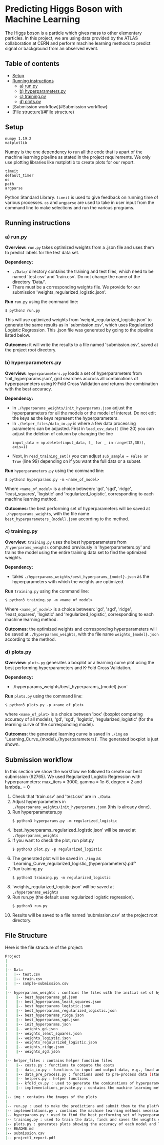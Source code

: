 # Predicting Higgs Boson with Machine Learning
The Higgs boson is a particle which gives mass to other elementary particles. In this project, we are using data provided by the ATLAS collaboration at CERN and perform machine learning methods to predict signal or background from an observed event.

## Table of contents

* [Setup](#Setup)
* [Running instructions](#Running_instructions)
    * [a) run.py](#run.py)
    * [b) hyperparameters.py](#hyperparameters.py)
    * [c) training.py](#training.py)
    * [d) plots.py](#plots.py)
* [Submission workflow](#Submission workflow)
* [File structure](#File structure)


## Setup

```
numpy 1.19.2
matplotlib
```

Numpy is the one dependency to run all the code that is apart of the machine learning pipeline as stated in the project requirements. We only use plotting libraries like matplotlib to create plots for our report. 
```
timeit
default_timer
os
path
argparse
```
Python Standard Library: `timeit` is used to give feedback on running time of various processes. `os` and `argparse` are used to take in user input from the command line to make selections and run the various programs. 


## Running instructions
### a) run.py
**Overview:** `run.py` takes optimized weights from a .json file and uses them to predict labels for the test data set. 

**Dependency:** 
* `./Data/` directory contains the training and test files, which need to be named 'test.csv' and 'train.csv'. Do not change the name of the directory 'Data/'. 
* There must be a corresponding weights file. We provide for our submission 'weights_regularized_logistic.json'.

**Run** `run.py` using the command line:
```
$ python3 run.py
```
This will use optimized weights from 'weight_regularized_logistic.json' to generate the same results as in 'submission.csv', which uses Regularized Logistic Regression. This .json file was generated by going to the pipeline listed below.

**Outcomes:** it will write the results to a file named 'submission.csv', saved at the project root directory.


### b) hyperparameters.py
**Overview:** `hyperparameters.py` loads a set of hyperparameters from 'init_hyperparams.json', grid searches accross all combinations of hyperparameters using K-Fold Cross Validation and returns the combination with the best accuracy.

**Dependency:** 
* In `./hyperparams_weights/init_hyperparams.json` adjust the hyperparameters for all the models or the model of interest. Do not edit the keys as the keys represent the hyperparameters. 
* In `./helper_files/data_io.py` is where a few data processing parameters can be adjusted. First in `load_csv_data()` (line 20) you can adjust the deletion of column by changing the line 
    ```
    input_data = np.delete(input_data, [_ for _ in range(12,30)], axis=1)
    ```
* Next, in `read_training_set()` you can adjust `sub_sample = False or True` (line 99) depending on if you want the full data or a subset.

**Run** `hyperparameters.py` using the command line:
```
$ python3 hyperparams.py -m <name_of_model>
```
Where `<name_of_model>` is a choice between: 'gd', 'sgd', 'ridge', 'least_squares', 'logistic' and 'regularized_logistic', corresponding to each machine learning method.

**Outcomes:** the best performing set of hyperparameters will be saved at `./hyperparams_weights`, with the file name `best_hyperparameters_{model}.json` according to the method. 


### c) training.py
**Overview:** `training.py` uses the best hyperparameters from `/hyperparams_weights` computed previously in 'hyperparameters.py' and trains the model using the entire training data set to find the optimized weights.

**Dependency:** 
* takes `./hyperparams_weights/best_hyperparams_{model}.json` as the hyperparameters with which the weights are optimized. 

**Run** `training.py` using the command line:
```
$ python3 training.py -m <name_of_model>
```
Where `<name_of_model>` is a choice between: 'gd', 'sgd', 'ridge', 'least_squares', 'logistic' and 'regularized_logistic', corresponding to each machine learning method.

**Outcomes:** the optimized weights and corresponding hyperparameters will be saved at `./hyperparams_weights`, with the file name `weights_{model}.json` according to the method. 


### d) plots.py
**Overview:** `plots.py` generates a boxplot or a learning curve plot using the best performing hyperparameters and K-Fold Cross Validation.

**Dependency:** 
* ./hyperparams_weights/best_hyperparams_{model}.json` 

**Run** `plots.py` using the command line:
```
$ python3 plots.py -p <name_of_plot>
```
where `<name_of_plot>` is a choice between 'box' (boxplot comparing accuracy of all models), 'gd', 'sgd', 'logistic', 'regularized_logistic' (for the learning curve of the corresponding model).

**Outcomes:** the generated learning curve is saved in `./img` as 'Learning_Curve_{model}_{hyperparameters}'. The generated boxplot is just shown.


## Submission workflow
In this section we show the workflow we followed to create our best submission (92765).
We used Regularized Logistic Regression with hyperparameters: max_iters = 3000, gamma = 1e-6, degree = 2 and lambda_ = 0
1. Check that 'train.csv' and 'test.csv' are in `./Data`.
2. Adjust hyperparameters in `./hyperparams_weights/init_hyperparams.json` (this is already done).
3. Run hyperparameters.py
    ```
    $ python3 hyperparams.py -m regularized_logistic
    ```
4. 'best_hyperparams_regularized_logistic.json' will be saved at `./hyperparams_weights`
5. If you want to check the plot, run plot.py 
    ```
    $ python3 plot.py -p regularized_logistic
    ```
6. The generated plot will be saved in `./img` as 'Learning_Curve_regularized_logistic_{hyperparameters}.pdf'
7. Run training.py
    ```
    $ python3 training.py -m regularized_logistic
    ```
8. 'weights_regularized_logistic.json' will be saved at `./hyperparams_weights`
9. Run run.py (the default uses regularized logistic regression).
    ```
    $ python3 run.py 
    ```
10. Results will be saved to a file named 'submission.csv' at the project root directory.



## File Structure
Here is the file structure of the project: 
```bash
Project
|
|
|-- Data
|   |-- test.csv
|   |-- train.csv
|   |-- sample-submission.csv
|
|-- hyperparams_weights : contains the files with the initial set of hyperparameters, the best performing hyperparameters for each model and the calculated weights for the given data
|    |-- best_hyperparams_gd.json 
|    |-- best_hyperparams_least_squares.json
|    |-- best_hyperparams_logistic.json
|    |-- best_hyperparams_regularized_logistic.json
|    |-- best_hyperparams_ridge.json
|    |-- best_hyperparams_sgd.json
|    |-- init_hyperparams.json
|    |-- weights_gd.json  
|    |-- weights_least_squares.json
|    |-- weights_logistic.json
|    |-- weights_regularized_logistic.json
|    |-- weights_ridge.json
|    |-- weights_sgd.json
|
|-- helper_files : contains helper function files
|    |-- costs.py : functions to compute the costs
|    |-- data_io.py : functions to input and output data, e.g., load and save files
|    |-- data_pre_process.py : functions used to pre-process data (standardization, normalization and imputation)
|    |-- helpers.py : helper functions 
|    |-- kfold_cv.py : used to generate the combinations of hyperparameters and perform k-fold cross validation for each model
|    |-- implementations_private.py : contains the machine learning methods used to train the data (gradient descent, stochastic gradient descent, least squares, ridge regression, logistic regression and regularized logistic regression)
|
|-- img : contains the images of the plots
|
|-- run.py : used to make the predictions and submit them to the platform competition
|-- implementations.py : contains the machine learning methods necessary for the submission
|-- hyperparams.py : used to find the best performing set of hyperparameters for a given model using K-Fold Cross Validation and save them
|-- training.py : used to train the data, finds and saves the weights corresponding to the best performing set of hyperparameters
|-- plots.py : generates plots showing the accuracy of each model and learning curves
|-- README.md
|-- submission.csv
|-- project1_report.pdf
```



